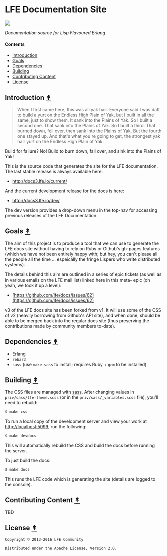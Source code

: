 # LFE Documentation Site

[![][lfe-tiny]][lfe-large]

[lfe-tiny]: priv/static/images/logos/lfe-tiny.png
[lfe-large]: priv/static/images/logos/lfe-large.png

*Documentation source for Lisp Flavoured Erlang*


#### Contents

* [Introduction](#introduction-)
* [Goals](#goals-)
* [Dependencies](#dependencies-)
* [Building](#building-)
* [Contributing Content](#contributing-content-)
* [License](#license-)


## Introduction [&#x219F;](#contents)

> When I first came here, this was all yak hair. Everyone said I was daft to
> build a yurt on the Endless High Plain of Yak, but I built in all the same,
> just to show them. It sank into the Plains of Yak. So I built a second one.
> That sank into the Plains of Yak. So I built a third. That burned down, fell
> over, then sank into the Plains of Yak. But the fourth one stayed up. And
> that's what you're going to get, the strongest yak hair yurt on the Endless
> High Plain of Yak.

Build for failure? No! Build to burn down, fall over, and sink into the Plains
of Yak!

This is the source code that generates the site for the LFE documentation.
The last stable release is always available here:

* http://docs3.lfe.io/current/

And the current development release for the docs is here:

* http://docs3.lfe.io/dev/

The dev version provides a drop-down menu in the top-nav for accessing
previous releases of the LFE Documentation.


## Goals [&#x219F;](#contents)

The aim of this project is to produce a tool that we can use to generate the
LFE docs site without having to rely on Ruby or Github's gh-pages features
(which we have not been entirely happy with; but hey, you can't please all the
people all the time ... espeically the fringe Lispers who write distributed
systems).

The details behind this aim are outlined in a series of epic tickets (as well
as in various emails on the LFE mail list) linked here in this meta- epic (oh
yeah, we took it up a level):

* [https://github.com/lfe/docs/issues/62](https://github.com/lfe/docs/issues/62)

v3 of the LFE docs site has been forked from v1. It will use some of the CSS
of v2 (heavily borrowing from Github's API site), and when done, should be
able to be merged back into the regular docs site (thus preserving the
contributions made by community members to-date).


## Dependencies [&#x219F;](#contents)

* Erlang
* ``rebar3``
* ``sass`` (use ``make sass`` to install; requires Ruby + ``gem`` to be
  installed)


## Building [&#x219F;](#contents)

The CSS files are managed with [sass](http://sass-lang.com). After changing
values in ``priv/sass/lfe-theme.scss`` (or in the
``priv/sass/_variables.scss`` file), you'll need to rebuild:

```bash
$ make css
```

To run a local copy of the development server and view your work at
[http://localhost:5099](http://localhost:5099), run the following:

```bash
$ make devdocs
```

This will automatically rebuild the CSS and build the docs before running the
server.

To just build the docs:

```bash
$ make docs
```

This runs the LFE code which is generating the site (details are logged to the
console).


## Contributing Content [&#x219F;](#contents)

TBD


## License [&#x219F;](#contents)

```
Copyright © 2013-2016 LFE Community

Distributed under the Apache License, Version 2.0.
```

